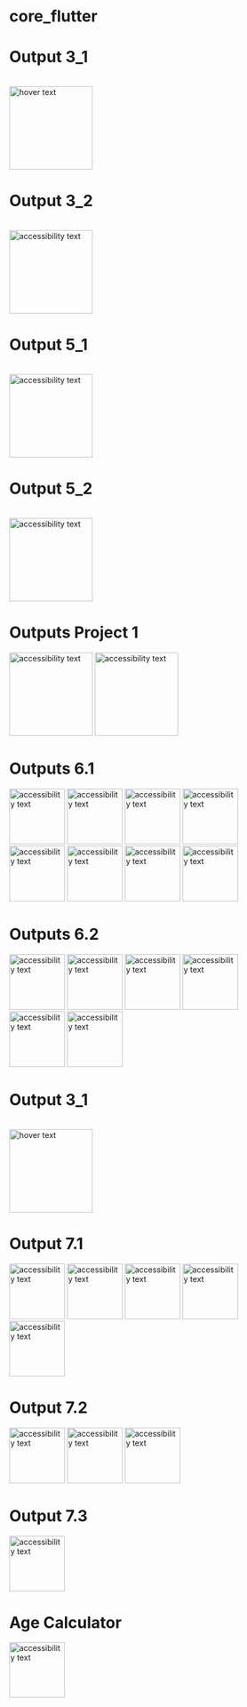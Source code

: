 # core_flutter


<p align="center">
 <h1> Output 3_1</h1><br/>
  <img src="https://github.com/ronak3250/core_flutter/blob/main/Images/3_1output.png" width="150" title="hover text"><br/>
    <h1> Output 3_2</h1><br/>
  <img src="https://github.com/ronak3250/core_flutter/blob/main/Images/3_2output.png" width="150" alt="accessibility text">
   <h1> Output 5_1</h1><br/>
  <img src="https://github.com/ronak3250/core_flutter/blob/main/Images/output_5_1.jpg" width="150" alt="accessibility text">
   <h1> Output 5_2</h1><br/>
  <img src="https://github.com/ronak3250/core_flutter/blob/main/Images/5_2-ouput.png" width="150" alt="accessibility text">
  <h1> Outputs Project 1</h1>
   <p float="right">
  <img src="https://github.com/ronak3250/core_flutter/blob/main/Images/project_1_first.png" width="150" alt="accessibility text">
 
  <img src="https://github.com/ronak3250/core_flutter/blob/main/Images/project_1_second.png" width="150" alt="accessibility text">

</p>
<h1>Outputs 6.1</h1>
<p float="left">
  
  <img src="https://github.com/ronak3250/core_flutter/blob/main/Images/6.1Images/output_6_1_task1.png" width="100" alt="accessibility text">
   
  <img src="https://github.com/ronak3250/core_flutter/blob/main/Images/6.1Images/output_6_1_task2.png" width="100" alt="accessibility text">
   
  <img src="https://github.com/ronak3250/core_flutter/blob/main/Images/6.1Images/output_6_1_task3.png" width="100" alt="accessibility text">

  <img src="https://github.com/ronak3250/core_flutter/blob/main/Images/6.1Images/output_6_1_task4.png" width="100" alt="accessibility text">
  
  <img src="https://github.com/ronak3250/core_flutter/blob/main/Images/6.1Images/output_6_1_task5.png" width="100" alt="accessibility text">
  
  <img src="https://github.com/ronak3250/core_flutter/blob/main/Images/6.1Images/output_6_1_task6.png" width="100" alt="accessibility text">
  
  <img src="https://github.com/ronak3250/core_flutter/blob/main/Images/6.1Images/output_6_1_task7.png" width="100" alt="accessibility text">
 
  <img src="https://github.com/ronak3250/core_flutter/blob/main/Images/6.1Images/output_6_1_task8.png" width="100" alt="accessibility text">
 </p>
     <h1>Outputs 6.2</h1>
<p float="left">
  
  <img src="https://github.com/ronak3250/core_flutter/blob/main/Images/6_2/output_6_2_task1.png" width="100" alt="accessibility text">
   
  <img src="https://github.com/ronak3250/core_flutter/blob/main/Images/6_2/output_6_2_task2.png" width="100" alt="accessibility text">
   
  <img src="https://github.com/ronak3250/core_flutter/blob/main/Images/6_2/output_6_2_task3.png" width="100" alt="accessibility text">

  <img src="https://github.com/ronak3250/core_flutter/blob/main/Images/6_2/output_6_2_task4.png" width="100" alt="accessibility text">
  
  <img src="https://github.com/ronak3250/core_flutter/blob/main/Images/6_2/output_6_2_task5.png" width="100" alt="accessibility text">
  
  <img src="https://github.com/ronak3250/core_flutter/blob/main/Images/6_2/output_6_2_task6.png" width="100" alt="accessibility text">

 </p>
  <h1> Output 3_1</h1><br/>
  <img src="https://github.com/ronak3250/core_flutter/blob/main/Images/6_3.png" width="150" title="hover text"><br/>
  
     
<h1> Output 7.1 </h1>
<p float="left">
  
  <img src="https://github.com/ronak3250/core_flutter/blob/main/Images/7.1/7_1_1.png" width="100" alt="accessibility text">
   
  <img src="https://github.com/ronak3250/core_flutter/blob/main/Images/7.1/7_1_2.png" width="100" alt="accessibility text">
   
  <img src="https://github.com/ronak3250/core_flutter/blob/main/Images/7.1/7_1_3.png" width="100" alt="accessibility text">

  <img src="https://github.com/ronak3250/core_flutter/blob/main/Images/7.1/7_1_4.png" width="100" alt="accessibility text">
  
  <img src="https://github.com/ronak3250/core_flutter/blob/main/Images/7.1/7_1_5.png" width="100" alt="accessibility text">
  


 </p>
 <h1> Output 7.2 </h1>
 <p float="left">
  
  <img src="https://github.com/ronak3250/core_flutter/blob/main/Images/7.2/7_2_1.png" width="100" alt="accessibility text">
   
  <img src="https://github.com/ronak3250/core_flutter/blob/main/Images/7.2/7_2_2.png" width="100" alt="accessibility text">
   
  <img src="https://github.com/ronak3250/core_flutter/blob/main/Images/7.2/7_2_3.png" width="100" alt="accessibility text">


  


 </p>
  <h1> Output 7.3 </h1>
  <p>
   <img src="https://github.com/ronak3250/core_flutter/blob/main/Images/7_3_1.png" width="100" alt="accessibility text">
 </p>

  <h1> Age Calculator </h1>
  <p>
   <img src=" https://github.com/ronak3250/core_flutter/blob/main/Images/age_calculator.png" width="100" alt="accessibility text">
 </p>
</p>


